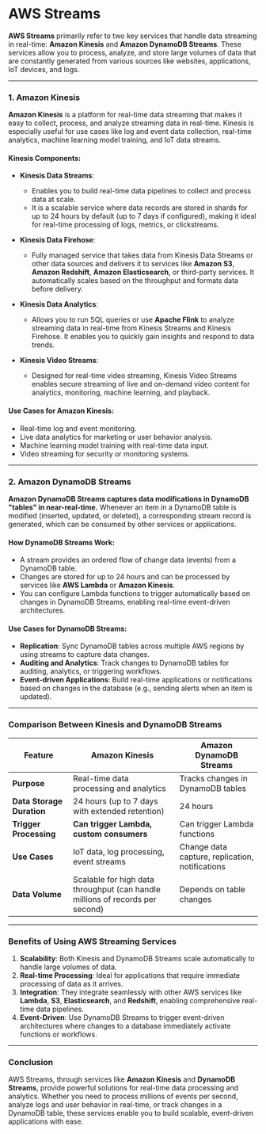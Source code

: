 # AWS Streams

**AWS Streams** primarily refer to two key services that handle data streaming in real-time: **Amazon Kinesis** and **Amazon DynamoDB Streams**. These services allow you to process, analyze, and store large volumes of data that are constantly generated from various sources like websites, applications, IoT devices, and logs.

---

### **1. Amazon Kinesis**

**Amazon Kinesis** is a platform for real-time data streaming that makes it easy to collect, process, and analyze streaming data in real-time. Kinesis is especially useful for use cases like log and event data collection, real-time analytics, machine learning model training, and IoT data streams.

#### **Kinesis Components:**

- **Kinesis Data Streams**:
  - Enables you to build real-time data pipelines to collect and process data at scale.
  - It is a scalable service where data records are stored in shards for up to 24 hours by default (up to 7 days if configured), making it ideal for real-time processing of logs, metrics, or clickstreams.

- **Kinesis Data Firehose**:
  - Fully managed service that takes data from Kinesis Data Streams or other data sources and delivers it to services like **Amazon S3**, **Amazon Redshift**, **Amazon Elasticsearch**, or third-party services. It automatically scales based on the throughput and formats data before delivery.

- **Kinesis Data Analytics**:
  - Allows you to run SQL queries or use **Apache Flink** to analyze streaming data in real-time from Kinesis Streams and Kinesis Firehose. It enables you to quickly gain insights and respond to data trends.

- **Kinesis Video Streams**:
  - Designed for real-time video streaming, Kinesis Video Streams enables secure streaming of live and on-demand video content for analytics, monitoring, machine learning, and playback.

#### **Use Cases for Amazon Kinesis**:
- Real-time log and event monitoring.
- Live data analytics for marketing or user behavior analysis.
- Machine learning model training with real-time data input.
- Video streaming for security or monitoring systems.

---

### **2. Amazon DynamoDB Streams**

**Amazon DynamoDB Streams captures data modifications in DynamoDB "tables" in near-real-time.** Whenever an item in a DynamoDB table is modified (inserted, updated, or deleted), a corresponding stream record is generated, which can be consumed by other services or applications.

#### **How DynamoDB Streams Work**:
- A stream provides an ordered flow of change data (events) from a DynamoDB table.
- Changes are stored for up to 24 hours and can be processed by services like **AWS Lambda** or **Amazon Kinesis**.
- You can configure Lambda functions to trigger automatically based on changes in DynamoDB Streams, enabling real-time event-driven architectures.

#### **Use Cases for DynamoDB Streams**:
- **Replication**: Sync DynamoDB tables across multiple AWS regions by using streams to capture data changes.
- **Auditing and Analytics**: Track changes to DynamoDB tables for auditing, analytics, or triggering workflows.
- **Event-driven Applications**: Build real-time applications or notifications based on changes in the database (e.g., sending alerts when an item is updated).

---

### **Comparison Between Kinesis and DynamoDB Streams**

| Feature                         | Amazon Kinesis                                          | Amazon DynamoDB Streams                          |
|----------------------------------|--------------------------------------------------------|-------------------------------------------------|
| **Purpose**                      | Real-time data processing and analytics                | Tracks changes in DynamoDB tables               |
| **Data Storage Duration**        | 24 hours (up to 7 days with extended retention)         | 24 hours                                         |
| **Trigger Processing**           | **Can trigger Lambda, custom consumers**                   | Can trigger Lambda functions                    |
| **Use Cases**                    | IoT data, log processing, event streams                | Change data capture, replication, notifications |
| **Data Volume**                  | Scalable for high data throughput (can handle millions of records per second) | Depends on table changes                        |

---

### **Benefits of Using AWS Streaming Services**

1. **Scalability**: Both Kinesis and DynamoDB Streams scale automatically to handle large volumes of data.
2. **Real-time Processing**: Ideal for applications that require immediate processing of data as it arrives.
3. **Integration**: They integrate seamlessly with other AWS services like **Lambda**, **S3**, **Elasticsearch**, and **Redshift**, enabling comprehensive real-time data pipelines.
4. **Event-Driven**: Use DynamoDB Streams to trigger event-driven architectures where changes to a database immediately activate functions or workflows.

---

### **Conclusion**

AWS Streams, through services like **Amazon Kinesis** and **DynamoDB Streams**, provide powerful solutions for real-time data processing and analytics. Whether you need to process millions of events per second, analyze logs and user behavior in real-time, or track changes in a DynamoDB table, these services enable you to build scalable, event-driven applications with ease.